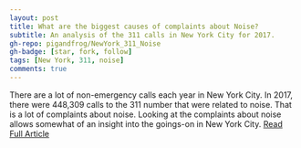 ```yaml
---
layout: post
title: What are the biggest causes of complaints about Noise?
subtitle: An analysis of the 311 calls in New York City for 2017.
gh-repo: pigandfrog/NewYork_311_Noise
gh-badge: [star, fork, follow]
tags: [New York, 311, noise]
comments: true
---
```

There are a lot of non-emergency calls each year in New York City.  In 2017, there were 448,309 calls to the 311 number that were related to noise.  That is a lot of complaints about noise.   Looking at the complaints about noise allows somewhat of an insight into the goings-on in New York City. [Read Full Article](https://medium.com/@rchiro/what-are-the-biggest-types-of-complaints-about-noise-432c352827b9)
